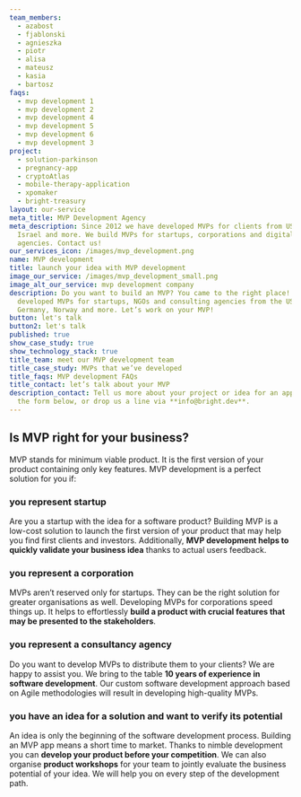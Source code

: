```yaml
---
team_members:
  - azabost
  - fjablonski
  - agnieszka
  - piotr
  - alisa
  - mateusz
  - kasia
  - bartosz
faqs:
  - mvp development 1
  - mvp development 2
  - mvp development 4
  - mvp development 5
  - mvp development 6
  - mvp development 3
project:
  - solution-parkinson
  - pregnancy-app
  - cryptoAtlas
  - mobile-therapy-application
  - xpomaker
  - bright-treasury
layout: our-service
meta_title: MVP Development Agency
meta_description: Since 2012 we have developed MVPs for clients from USA, UK,
  Israel and more. We build MVPs for startups, corporations and digital
  agencies. Contact us!
our_services_icon: /images/mvp_development.png
name: MVP development
title: launch your idea with MVP development
image_our_service: /images/mvp_development_small.png
image_alt_our_service: mvp development company
description: Do you want to build an MVP? You came to the right place! We’ve
  developed MVPs for startups, NGOs and consulting agencies from the USA, UK,
  Germany, Norway and more. Let’s work on your MVP!
button: let's talk
button2: let's talk
published: true
show_case_study: true
show_technology_stack: true
title_team: meet our MVP development team
title_case_study: MVPs that we’ve developed
title_faqs: MVP development FAQs
title_contact: let’s talk about your MVP
description_contact: Tell us more about your project or idea for an app. Fill
  the form below, or drop us a line via **info@bright.dev**.
---
```

## Is MVP right for your business?

MVP stands for minimum viable product. It is the first version of your product containing only key features. MVP development is a perfect solution for you if:

### you represent startup

Are you a startup with the idea for a software product? Building MVP is a low-cost solution to launch the first version of your product that may help you find first clients and investors. Additionally, **MVP development helps to quickly validate your business idea** thanks to actual users feedback.

### you represent a corporation

MVPs aren’t reserved only for startups. They can be the right solution for greater organisations as well. Developing MVPs for corporations speed things up. It helps to effortlessly **build a product with crucial features that may be presented to the stakeholders**. 

### you represent a consultancy agency

Do you want to develop MVPs to distribute them to your clients? We are happy to assist you. We bring to the table **10 years of experience in software development**. Our custom software development approach based on Agile methodologies will result in developing high-quality MVPs.

### you have an idea for a solution and want to verify its potential

An idea is only the beginning of the software development process. Building an MVP app means a short time to market. Thanks to nimble development you can **develop your product before your competition**. We can also organise **product workshops** for your team to jointly evaluate the business potential of your idea. We will help you on every step of the development path.